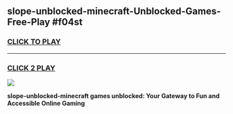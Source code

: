 
## slope-unblocked-minecraft-Unblocked-Games-Free-Play #f04st
<h3>
<a href="https://us.freeplayer.one?title=slope-unblocked-minecraft&ref=9M">CLICK TO PLAY</a></h3>
<hr>

<h3>
<a href="https://us.freeplayer.one?title=slope-unblocked-minecraft&ref=9M">CLICK 2 PLAY</a>
  
</h3>

<a href="https://us.freeplayer.one?title=slope-unblocked-minecraft&ref=9M"><img src="https://clearcache.store/games.png"></a>


**slope-unblocked-minecraft games unblocked: Your Gateway to Fun and Accessible Online Gaming**
